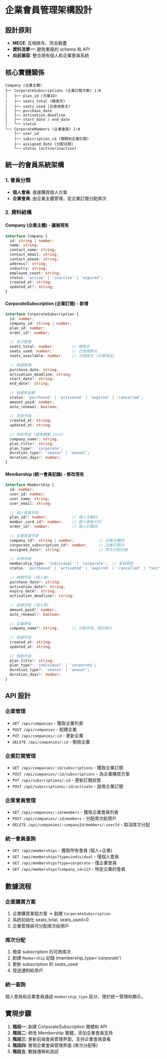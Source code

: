 # 企業會員管理架構設計

## 設計原則
- **MECE**: 互相排斥、完全窮盡
- **資料流單一**: 避免重複的 schema 和 API
- **向前兼容**: 整合現有個人和企業會員系統

## 核心實體關係

```
Company (企業主體)
├── CorporateSubscriptions (企業訂閱方案) 1:N
│   ├── plan_id (方案ID)
│   ├── seats_total (總席次)
│   ├── seats_used (已使用席次)
│   ├── purchase_date
│   ├── activation_deadline
│   ├── start_date / end_date
│   └── status
└── CorporateMembers (企業會員) 1:N
    ├── user_id
    ├── subscription_id (關聯到企業訂閱)
    ├── assigned_date (分配日期)
    └── status (active/inactive)
```

## 統一的會員系統架構

### 1. 會員分類
- **個人會員**: 直接購買個人方案
- **企業會員**: 由企業主體管理，從企業訂閱分配席次

### 2. 資料結構

#### Company (企業主體) - 擴展現有
```typescript
interface Company {
  id: string | number;
  name: string;
  contact_name: string;
  contact_email: string;
  contact_phone: string;
  address?: string;
  industry: string;
  employee_count: string;
  status: 'active' | 'inactive' | 'expired';
  created_at: string;
  updated_at?: string;
}
```

#### CorporateSubscription (企業訂閱) - 新增
```typescript
interface CorporateSubscription {
  id: number;
  company_id: string | number;
  plan_id: number;
  order_id?: number;
  
  // 席次管理
  seats_total: number;        // 總席次
  seats_used: number;         // 已使用席次
  seats_available: number;    // 可用席次 (計算得出)
  
  // 時間管理
  purchase_date: string;
  activation_deadline: string;
  start_date?: string;
  end_date?: string;
  
  // 狀態和金額
  status: 'purchased' | 'activated' | 'expired' | 'cancelled';
  amount_paid: number;
  auto_renewal: boolean;
  
  // 系統字段
  created_at: string;
  updated_at: string;
  
  // 快取字段 (避免頻繁 join)
  company_name?: string;
  plan_title?: string;
  plan_type?: 'corporate';
  duration_type?: 'season' | 'annual';
  duration_days?: number;
}
```

#### Membership (統一會員記錄) - 修改現有
```typescript
interface Membership {
  id: number;
  user_id: number;
  user_name: string;
  user_email: string;
  
  // 個人會員字段
  plan_id?: number;           // 個人方案ID
  member_card_id?: number;    // 個人會員卡ID
  order_id?: number;          // 個人訂單ID
  
  // 企業會員字段
  company_id?: string | number;           // 企業主體ID
  corporate_subscription_id?: number;     // 企業訂閱ID
  assigned_date?: string;                 // 席次分配日期
  
  // 共用字段
  membership_type: 'individual' | 'corporate';  // 會員類型
  status: 'purchased' | 'activated' | 'expired' | 'cancelled' | 'test';
  
  // 時間字段 (個人用)
  purchase_date?: string;
  activation_date?: string;
  expiry_date?: string;
  activation_deadline?: string;
  
  // 金額字段 (個人用)
  amount_paid?: number;
  auto_renewal?: boolean;
  
  // 企業特有
  company_name?: string;      // 冗餘字段，便於顯示
  
  // 系統字段
  created_at: string;
  updated_at: string;
  
  // 快取字段
  plan_title?: string;
  plan_type?: 'individual' | 'corporate';
  duration_type?: 'season' | 'annual';
  duration_days?: number;
}
```

## API 設計

### 企業管理
- `GET /api/companies` - 獲取企業列表
- `POST /api/companies` - 創建企業
- `PUT /api/companies/:id` - 更新企業
- `DELETE /api/companies/:id` - 刪除企業

### 企業訂閱管理
- `GET /api/companies/:id/subscriptions` - 獲取企業訂閱
- `POST /api/companies/:id/subscriptions` - 為企業購買方案
- `PUT /api/subscriptions/:id` - 更新訂閱狀態
- `POST /api/subscriptions/:id/activate` - 啟用企業訂閱

### 企業會員管理
- `GET /api/companies/:id/members` - 獲取企業會員列表
- `POST /api/companies/:id/members` - 分配席次給用戶
- `DELETE /api/companies/:companyId/members/:userId` - 取消席次分配

### 統一會員查詢
- `GET /api/memberships` - 獲取所有會員 (個人+企業)
- `GET /api/memberships?type=individual` - 僅個人會員
- `GET /api/memberships?type=corporate` - 僅企業會員
- `GET /api/memberships?company_id=123` - 特定企業的會員

## 數據流程

### 企業購買方案
1. 企業購買某個方案 → 創建 `CorporateSubscription`
2. 系統初始化 seats_total, seats_used=0
3. 企業管理員可分配席次給用戶

### 席次分配
1. 檢查 subscription 的可用席次
2. 創建 `Membership` 記錄 (membership_type='corporate')
3. 更新 subscription 的 seats_used
4. 發送通知給用戶

### 統一查詢
個人會員和企業會員通過 `membership_type` 區分，便於統一管理和顯示。

## 實現步驟

1. **階段一**: 創建 CorporateSubscription 實體和 API
2. **階段二**: 修改 Membership 實體，添加企業會員支持
3. **階段三**: 更新前端會員管理界面，支持企業會員查看
4. **階段四**: 實現企業會員管理界面 (席次分配等)
5. **階段五**: 數據遷移和測試